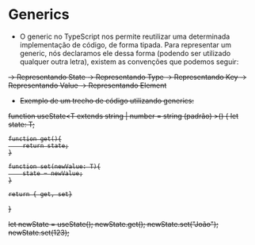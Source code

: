 # Generics

- O generic no TypeScript nos permite reutilizar uma determinada implementação de código, de forma tipada. Para representar um generic, nós declaramos ele dessa forma <T> (podendo ser utilizado qualquer outra letra), existem as convenções que podemos seguir:

<S> → Representando State 
<T> → Representando Type 
<K> → Representando Key 
<V> → Representando Value 
<E> → Representando Element

- Exemplo de um trecho de código utilizando generics:

function useState<T extends string | number = string (padrão) >() {
    let state: T;

    function get(){
        return state;
    }

    function set(newValue: T){
        state = newValue;
    }

    return { get, set}
}

let newState = useState();
newState.get();
newState.set("João");
newState.set(123);